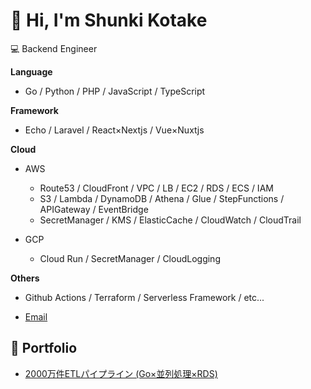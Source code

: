 
# 👋 Hi, I'm Shunki Kotake

💻 Backend Engineer

**Language**
- Go / Python / PHP / JavaScript / TypeScript

**Framework**
- Echo / Laravel / React×Nextjs / Vue×Nuxtjs

**Cloud**
- AWS
  - Route53 / CloudFront / VPC / LB / EC2 / RDS / ECS / IAM
  - S3 / Lambda / DynamoDB / Athena / Glue / StepFunctions / APIGateway / EventBridge
  - SecretManager / KMS / ElasticCache / CloudWatch / CloudTrail

- GCP
  - Cloud Run / SecretManager / CloudLogging 

**Others**
- Github Actions / Terraform / Serverless Framework / etc...

- [Email](kotake.shunki@gmail.com)

## 🔗 Portfolio
- [2000万件ETLパイプライン (Go×並列処理×RDS)](https://github.com/KETAKOM/my-output/tree/main/irori-server/cli/etl-worker)
